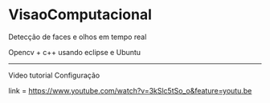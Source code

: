 # VisaoComputacional
Detecção de faces e olhos em tempo real 

Opencv + c++ usando eclipse e Ubuntu

-------------------------------------------------
Video tutorial Configuração 

link = https://www.youtube.com/watch?v=3kSlc5tSo_o&feature=youtu.be
